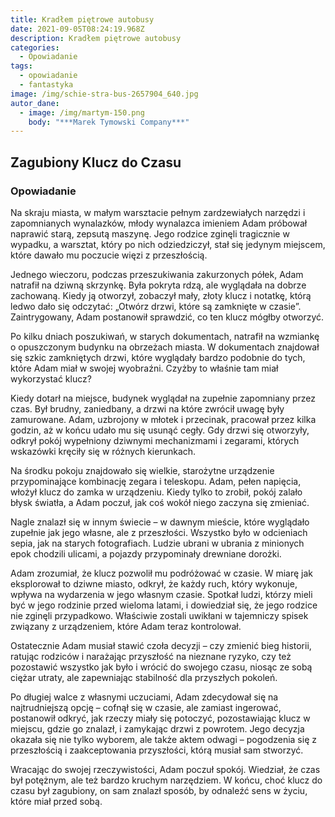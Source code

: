 ```yaml
---
title: Kradłem piętrowe autobusy
date: 2021-09-05T08:24:19.968Z
description: Kradłem piętrowe autobusy
categories: 
  - Opowiadanie
tags: 
  - opowiadanie
  - fantastyka
image: /img/schie-stra-bus-2657904_640.jpg
autor_dane:
  - image: /img/martym-150.png
    body: "***Marek Tymowski Company***"
---
```


## Zagubiony Klucz do Czasu

### Opowiadanie

Na skraju miasta, w małym warsztacie pełnym zardzewiałych narzędzi i zapomnianych wynalazków, młody wynalazca imieniem Adam próbował naprawić starą, zepsutą maszynę. Jego rodzice zginęli tragicznie w wypadku, a warsztat, który po nich odziedziczył, stał się jedynym miejscem, które dawało mu poczucie więzi z przeszłością.

Jednego wieczoru, podczas przeszukiwania zakurzonych półek, Adam natrafił na dziwną skrzynkę. Była pokryta rdzą, ale wyglądała na dobrze zachowaną. Kiedy ją otworzył, zobaczył mały, złoty klucz i notatkę, którą ledwo dało się odczytać: „Otwórz drzwi, które są zamknięte w czasie”. Zaintrygowany, Adam postanowił sprawdzić, co ten klucz mógłby otworzyć.

Po kilku dniach poszukiwań, w starych dokumentach, natrafił na wzmiankę o opuszczonym budynku na obrzeżach miasta. W dokumentach znajdował się szkic zamkniętych drzwi, które wyglądały bardzo podobnie do tych, które Adam miał w swojej wyobraźni. Czyżby to właśnie tam miał wykorzystać klucz?

Kiedy dotarł na miejsce, budynek wyglądał na zupełnie zapomniany przez czas. Był brudny, zaniedbany, a drzwi na które zwrócił uwagę były zamurowane. Adam, uzbrojony w młotek i przecinak, pracował przez kilka godzin, aż w końcu udało mu się usunąć cegły. Gdy drzwi się otworzyły, odkrył pokój wypełniony dziwnymi mechanizmami i zegarami, których wskazówki kręciły się w różnych kierunkach.

Na środku pokoju znajdowało się wielkie, starożytne urządzenie przypominające kombinację zegara i teleskopu. Adam, pełen napięcia, włożył klucz do zamka w urządzeniu. Kiedy tylko to zrobił, pokój zalało błysk światła, a Adam poczuł, jak coś wokół niego zaczyna się zmieniać.

Nagle znalazł się w innym świecie – w dawnym mieście, które wyglądało zupełnie jak jego własne, ale z przeszłości. Wszystko było w odcieniach sepia, jak na starych fotografiach. Ludzie ubrani w ubrania z minionych epok chodzili ulicami, a pojazdy przypominały drewniane dorożki.

Adam zrozumiał, że klucz pozwolił mu podróżować w czasie. W miarę jak eksplorował to dziwne miasto, odkrył, że każdy ruch, który wykonuje, wpływa na wydarzenia w jego własnym czasie. Spotkał ludzi, którzy mieli być w jego rodzinie przed wieloma latami, i dowiedział się, że jego rodzice nie zginęli przypadkowo. Właściwie zostali uwikłani w tajemniczy spisek związany z urządzeniem, które Adam teraz kontrolował.

Ostatecznie Adam musiał stawić czoła decyzji – czy zmienić bieg historii, ratując rodziców i narażając przyszłość na nieznane ryzyko, czy też pozostawić wszystko jak było i wrócić do swojego czasu, niosąc ze sobą ciężar utraty, ale zapewniając stabilność dla przyszłych pokoleń.

Po długiej walce z własnymi uczuciami, Adam zdecydował się na najtrudniejszą opcję – cofnął się w czasie, ale zamiast ingerować, postanowił odkryć, jak rzeczy miały się potoczyć, pozostawiając klucz w miejscu, gdzie go znalazł, i zamykając drzwi z powrotem. Jego decyzja okazała się nie tylko wyborem, ale także aktem odwagi – pogodzenia się z przeszłością i zaakceptowania przyszłości, którą musiał sam stworzyć.

Wracając do swojej rzeczywistości, Adam poczuł spokój. Wiedział, że czas był potężnym, ale też bardzo kruchym narzędziem. W końcu, choć klucz do czasu był zagubiony, on sam znalazł sposób, by odnaleźć sens w życiu, które miał przed sobą.
